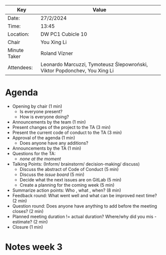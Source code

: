 | Key          | Value                                                                     |
|--------------|---------------------------------------------------------------------------|
| Date:        | 27/2/2024                                                                 |
| Time:        | 13:45                                                                     |
| Location:    | DW PC1 Cubicle 10                                                         |
| Chair        | You Xing Li                                                               |
| Minute Taker | Roland Vízner                                                             |
| Attendees:   | Leonardo Marcuzzi, Tymoteusz Ślepowroński, Viktor Popdonchev, You Xing Li |

# Agenda
- Opening by chair (1 min)
    - Is everyone present?
    - How is everyone doing?
- Announcements by the team (1 min)
- Present changes of the project to the TA (3 min)
- Present the current code of conduct to the TA (3 min)
- Approval of the agenda (1 min)
    - Does anyone have any additions?
- Announcements by the TA (1 min)
- Questions for the TA:
    - _none at the moment_
- Talking Points: (Inform/ brainstorm/ decision-making/ discuss)
    - Discuss the abstract of Code of Conduct (5 min)
    - Discuss the _issue board_ (5 min)
    - Decide what the next issues are on GitLab (5 min)
    - Create a planning for the coming week (5 min)
- Summarize action points: Who , what , when? (8 min)
- Feedback round: What went well and what can be improved next time? (2 min)
- Question round: Does anyone have anything to add before the meeting closes? (2 min)
- Planned meeting duration != actual duration? Where/why did you mis -estimate? (2 min)
- Closure (1 min)
# Notes week 3
